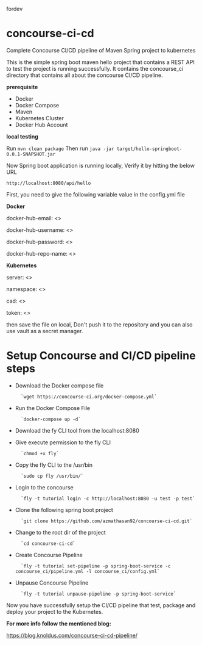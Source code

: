 fordev
# concourse-ci-cd
Complete Concourse CI/CD pipeline of Maven Spring project to kubernetes

This is the simple spring boot maven hello project that contains a REST API to test the project is running successfully. It contains the concourse_ci directory that contains all about the concourse CI/CD pipeline.

**prerequisite**

- Docker
- Docker Compose
- Maven
- Kubernetes Cluster
- Docker Hub Account

**local testing**

Run `mvn clean package`
Then run `java -jar target/hello-springboot-0.0.1-SNAPSHOT.jar`

Now Spring boot application is running locally, Verify it by hitting the below URL

`http://localhost:8080/api/hello`

First, you need to give the following variable value in the config.yml file

**Docker**

docker-hub-email: <<DOCKER HUB EMAIL>>

docker-hub-username: <<DOCKER USERNAME>>
  
docker-hub-password: <<DOCKER PASSWORD>>
  
docker-hub-repo-name: <<DOCKER REPO NAME>>

**Kubernetes**

server: <<API SERVER URI>>
  
namespace: <<NAMESPACE>>
  
cad: <<CERT AUTH DATA>>
  
token: <<K8 TOKEN>>

then save the file on local, Don't push it to the repository and you can also use vault as a secret manager.

# Setup Concourse and CI/CD pipeline steps

- Download the Docker compose file

        `wget https://concourse-ci.org/docker-compose.yml`
- Run the Docker Compose File

        `docker-compose up -d`
- Download the fy CLI tool from the localhost:8080

- Give execute permission to the fly CLI

        `chmod +x fly`
- Copy the fly CLI to the /usr/bin

        `sudo cp fly /usr/bin/`
- Login to the concourse

        `fly -t tutorial login -c http://localhost:8080 -u test -p test`
- Clone the following spring boot project

        `git clone https://github.com/azmathasan92/concourse-ci-cd.git`
- Change to the root dir of the project

        `cd concourse-ci-cd`
- Create Concourse Pipeline

        `fly -t tutorial set-pipeline -p spring-boot-service -c concourse_ci/pipeline.yml -l concourse_ci/config.yml`
- Unpause Concourse Pipeline

        `fly -t tutorial unpause-pipeline -p spring-boot-service`

Now you have successfully setup the CI/CD pipeline that test, package and deploy your project to the Kubernetes.

**For more info follow the mentioned blog:**

https://blog.knoldus.com/concourse-ci-cd-pipeline/

